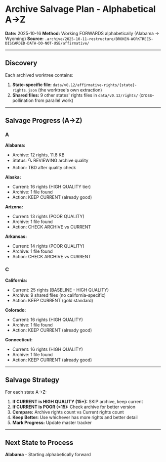 # Archive Salvage Plan - Alphabetical A→Z

**Date:** 2025-10-16
**Method:** Working FORWARDS alphabetically (Alabama → Wyoming)
**Source:** `.archive/2025-10-11-restructure/BROKEN-WORKTREES-DISCARDED-DATA-DO-NOT-USE/affirmative/`

---

## Discovery

Each archived worktree contains:
1. **State-specific file:** `data/v0.12/affirmative-rights/{state}-rights.json` (the worktree's own extraction)
2. **Shared files:** 9 other states' rights files in `data/v0.12/rights/` (cross-pollination from parallel work)

---

## Salvage Progress (A→Z)

### A

**Alabama:**
- Archive: 12 rights, 11.8 KB
- Status: 🔍 REVIEWING archive quality
- Action: TBD after quality check

**Alaska:**
- Current: 16 rights (HIGH QUALITY tier)
- Archive: 1 file found
- Action: KEEP CURRENT (already good)

**Arizona:**
- Current: 13 rights (POOR QUALITY)
- Archive: 1 file found
- Action: CHECK ARCHIVE vs CURRENT

**Arkansas:**
- Current: 14 rights (POOR QUALITY)
- Archive: 1 file found
- Action: CHECK ARCHIVE vs CURRENT

### C

**California:**
- Current: 25 rights (BASELINE - HIGH QUALITY)
- Archive: 9 shared files (no california-specific)
- Action: KEEP CURRENT (gold standard)

**Colorado:**
- Current: 16 rights (HIGH QUALITY)
- Archive: 1 file found
- Action: KEEP CURRENT (already good)

**Connecticut:**
- Current: 16 rights (HIGH QUALITY)
- Archive: 1 file found
- Action: KEEP CURRENT (already good)

---

## Salvage Strategy

For each state A→Z:

1. **If CURRENT is HIGH QUALITY (15+):** SKIP archive, keep current
2. **If CURRENT is POOR (<15):** Check archive for better version
3. **Compare:** Archive rights count vs Current rights count
4. **Keep Better:** Use whichever has more rights and better detail
5. **Mark Progress:** Update master tracker

---

## Next State to Process

**Alabama** - Starting alphabetically forward
